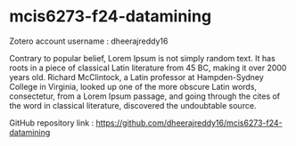 # mcis6273-f24-datamining
Zotero account username : dheerajreddy16

Contrary to popular belief, Lorem Ipsum is not simply random text. It has roots in a piece of classical Latin literature from 45 BC, making it over 2000 years old. Richard McClintock, a Latin professor at Hampden-Sydney College in Virginia, looked up one of the more obscure Latin words, consectetur, from a Lorem Ipsum passage, and going through the cites of the word in classical literature, discovered the undoubtable source.

GitHub repository link : https://github.com/dheerajreddy16/mcis6273-f24-datamining